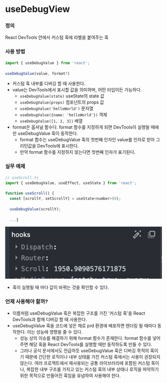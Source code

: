 # useDebugView

### 정의

React DevTools 안에서 커스텀 훅에 라벨을 붙여주는 훅

### 사용 방법

```js
import { useDebugValue } from 'react';

useDebugValue(value, format?)
```

- 커스텀 훅 내부를 디버깅 할 때 사용한다.
- value는 DevTools에서 표시할 값을 의미하며, 어떤 타입이든 가능하다.
  - `useDebugValue(state)` useState의 state 값
  - `useDebugValue(props)` 컴포넌트의 props 값
  - `useDebugValue('helloWorld')` 문자열
  - `useDebugValue({name: 'helloWorld'})` 객체
  - `useDebugValue([1, 2, 3])` 배열
- format은 옵셔널 함수다. format 함수를 지정하게 되면 DevTools이 실행될 때에만 useDebugValue 훅이 동작한다.
  - format 함수는 useDebugValue 훅의 첫번째 인자인 value를 인자로 받아 그 리턴값을 DevTools에 표시한다.
  - 만약 format 함수를 지정하지 않는다면 첫번째 인자가 표기된다.

### 실무 예제

```js
// useScroll.ts
import { useDebugValue, useEffect, useState } from 'react';

function useScroll() {
  const [scrollY, setScrollY] = useState<number>(0);

  useDebugValue(scrollY);

  ...}
```

![DamhwaMarketDetail 컴포넌트 내 useDebugValue의 결과](../images/useDebugView.png)

- 훅이 실행될 때 마다 값이 바뀌는 것을 확인할 수 있다.

### 언제 사용해야 할까?

- 이름처럼 useDebugValue 훅은 복잡한 구조를 가진 '커스텀 훅'을 React DevTools과 함께 디버깅 할 때 사용한다.
- useDebugValue 훅을 코드에 넣은 채로 prd 환경에 배포하면 렌더링 될 때마다 동작한다. 이는 성능에 영향을 줄 수 있다.
  - 성능 상의 이슈를 해결하기 위해 format 함수가 존재한다. format 함수를 넣어주면 해당 훅을 React DevTools를 실행할 때만 동작하도록 만들 수 있다.
  - 그러나 공식 문서에서도 언급하듯 useDebugValue 훅은 디버깅 목적의 훅이기 때문에 간단한 로직이나 내부 상태를 가진 커스텀 훅에서는 사용이 권장되지 않는다. 여러 프로젝트에서 재사용되는 공통 라이브러리에 포함된 커스텀 훅이나, 복잡한 내부 구조를 가지고 있는 커스텀 훅의 내부 상태나 로직을 파악하기 위한 목적으로 만들어진 훅임을 유념하여 사용해야 한다.
